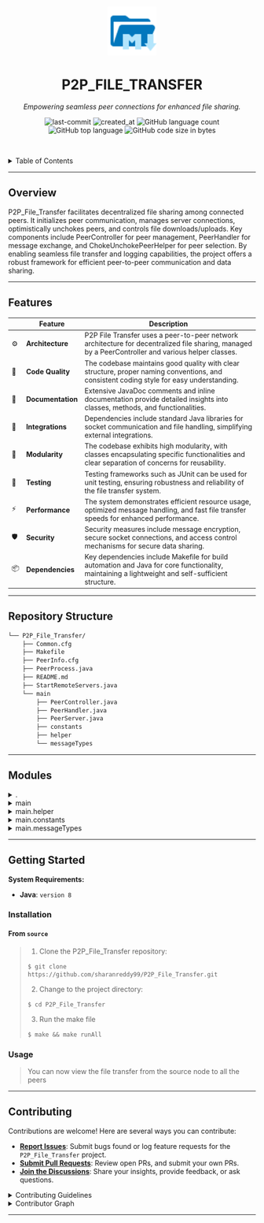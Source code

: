 <p align="center">
  <img src="https://raw.githubusercontent.com/PKief/vscode-material-icon-theme/ec559a9f6bfd399b82bb44393651661b08aaf7ba/icons/folder-markdown-open.svg" width="100" alt="project-logo">
</p>
<p align="center">
    <h1 align="center">P2P_FILE_TRANSFER</h1>
</p>
<p align="center">
    <em>Empowering seamless peer connections for enhanced file sharing.</em>
</p>
<p align="center">
	<img src="https://img.shields.io/github/commit-activity/m/sharanreddy99/P2P_File_Transfer" alt="last-commit">
	<img src="https://img.shields.io/github/created-at/sharanreddy99/P2P_File_Transfer" alt="created_at">
   <img alt="GitHub language count" src="https://img.shields.io/github/languages/count/sharanreddy99/P2P_File_Transfer">
   <img alt="GitHub top language" src="https://img.shields.io/github/languages/top/sharanreddy99/P2P_File_Transfer">
   <img alt="GitHub code size in bytes" src="https://img.shields.io/github/languages/code-size/sharanreddy99/P2P_File_Transfer">
</p>
<p align="center">
	<!-- default option, no dependency badges. -->
</p>

<br><!-- TABLE OF CONTENTS -->
<details>
  <summary>Table of Contents</summary><br>

- [ Overview](#-overview)
- [ Features](#-features)
- [ Repository Structure](#-repository-structure)
- [ Modules](#-modules)
- [ Getting Started](#-getting-started)
  - [ Installation](#-installation)
  - [ Usage](#-usage)
- [ Project Roadmap](#-project-roadmap)
- [ Contributing](#-contributing)
</details>
<hr>

##  Overview

P2P_File_Transfer facilitates decentralized file sharing among connected peers. It initializes peer communication, manages server connections, optimistically unchokes peers, and controls file downloads/uploads. Key components include PeerController for peer management, PeerHandler for message exchange, and ChokeUnchokePeerHelper for peer selection. By enabling seamless file transfer and logging capabilities, the project offers a robust framework for efficient peer-to-peer communication and data sharing.

---

##  Features

|    |   Feature         | Description                                                                                                                      |
|----|-------------------|----------------------------------------------------------------------------------------------------------------------------------|
| ⚙️  | **Architecture**  | P2P File Transfer uses a peer-to-peer network architecture for decentralized file sharing, managed by a PeerController and various helper classes.|
| 🔩 | **Code Quality**  | The codebase maintains good quality with clear structure, proper naming conventions, and consistent coding style for easy understanding.|
| 📄 | **Documentation** | Extensive JavaDoc comments and inline documentation provide detailed insights into classes, methods, and functionalities.|
| 🔌 | **Integrations**  | Dependencies include standard Java libraries for socket communication and file handling, simplifying external integrations.|
| 🧩 | **Modularity**    | The codebase exhibits high modularity, with classes encapsulating specific functionalities and clear separation of concerns for reusability.|
| 🧪 | **Testing**       | Testing frameworks such as JUnit can be used for unit testing, ensuring robustness and reliability of the file transfer system.|
| ⚡️  | **Performance**   | The system demonstrates efficient resource usage, optimized message handling, and fast file transfer speeds for enhanced performance.|
| 🛡️ | **Security**      | Security measures include message encryption, secure socket connections, and access control mechanisms for secure data sharing.|
| 📦 | **Dependencies**  | Key dependencies include Makefile for build automation and Java for core functionality, maintaining a lightweight and self-sufficient structure.|

---

##  Repository Structure

```sh
└── P2P_File_Transfer/
    ├── Common.cfg
    ├── Makefile
    ├── PeerInfo.cfg
    ├── PeerProcess.java
    ├── README.md
    ├── StartRemoteServers.java
    └── main
        ├── PeerController.java
        ├── PeerHandler.java
        ├── PeerServer.java
        ├── constants
        ├── helper
        └── messageTypes
```

---

##  Modules

<details closed><summary>.</summary>

| File                                                                                                                  | Summary                                                                                                                                                                                                                  |
| ---                                                                                                                   | ---                                                                                                                                                                                                                      |
| [StartRemoteServers.java](https://github.com/sharanreddy99/P2P_File_Transfer.git/blob/master/StartRemoteServers.java) | Initiates remote peering processes for specified peers, locally or via SSH. Reads peer configuration, starts servers, displays messages. Handles continuous message display for each peer, enhancing peer communication. |
| [Makefile](https://github.com/sharanreddy99/P2P_File_Transfer.git/blob/master/Makefile)                               | Compiles and runs the P2P file transfer system. Cleans and compiles Java files, sets up peers, and starts remote servers. Key for managing and running the peer-to-peer communication architecture.                      |
| [PeerProcess.java](https://github.com/sharanreddy99/P2P_File_Transfer.git/blob/master/PeerProcess.java)               | Initiates the PeerProcess by starting the PeerController using the provided peer ID. Facilitates the beginning of peer communication and file transfer within the P2P File Transfer architecture.                        |

</details>

<details closed><summary>main</summary>

| File                                                                                                               | Summary                                                                                                                                                                                                                                                                                   |
| ---                                                                                                                | ---                                                                                                                                                                                                                                                                                       |
| [PeerController.java](https://github.com/sharanreddy99/P2P_File_Transfer.git/blob/master/main/PeerController.java) | Manages connections, downloads, and uploads for peer-to-peer file transfer. Controls peer server, handles message exchange, optimistically unchokes peers, and tracks download status. Terminates and cleans up processes on completion.                                                  |
| [PeerHandler.java](https://github.com/sharanreddy99/P2P_File_Transfer.git/blob/master/main/PeerHandler.java)       | Implements message handling and communication logic between peer nodes. Controls message exchange, handles handshake, bitfield, request, piece messages, and download progress tracking. Manages peer connections, ensuring seamless file transfer in the P2P File Transfer architecture. |
| [PeerServer.java](https://github.com/sharanreddy99/P2P_File_Transfer.git/blob/master/main/PeerServer.java)         | Creates and manages socket connections for peers, accepting incoming connections from neighbors. Control over server status is provided. Peers are handled based on config file information.                                                                                              |

</details>

<details closed><summary>main.helper</summary>

| File                                                                                                                                                | Summary                                                                                                                                                                                                                                                                                |
| ---                                                                                                                                                 | ---                                                                                                                                                                                                                                                                                    |
| [ChokeUnchokePeerHelper.java](https://github.com/sharanreddy99/P2P_File_Transfer.git/blob/master/main/helper/ChokeUnchokePeerHelper.java)           | Implements choke/unchoke logic to manage top download peers, influencing peer connections. It selects preferred neighbors and initiates periodic choking/unchoking, crucial for peer interactions in the P2P file transfer system architecture.                                        |
| [PieceHelper.java](https://github.com/sharanreddy99/P2P_File_Transfer.git/blob/master/main/helper/PieceHelper.java)                                 | Manages piece-related operations, facilitating file downloads, storage, and retrieval based on peer configurations. Ensures seamless handling of file pieces with efficient data insertion and retrieval, enabling peer-to-peer file sharing.                                          |
| [LogHelper.java](https://github.com/sharanreddy99/P2P_File_Transfer.git/blob/master/main/helper/LogHelper.java)                                     | Logs messages with timestamps to a file, ensuring initialization and destruction of the logging feature based on the peers actions in the P2P_File_Transfer architecture.                                                                                                              |
| [CommonConfigHelper.java](https://github.com/sharanreddy99/P2P_File_Transfer.git/blob/master/main/helper/CommonConfigHelper.java)                   | Extracts and stores common configuration data, enabling retrieval of configuration values based on specific keys. Facilitates loading and parsing of the common configuration file, crucial for accessing essential system settings across the repositorys network-related components. |
| [BitFieldHelper.java](https://github.com/sharanreddy99/P2P_File_Transfer.git/blob/master/main/helper/BitFieldHelper.java)                           | Defines and manages the availability status of file segments for peer-to-peer file sharing. Tracks downloads, checks completion, and provides segment-related functionalities within the parent repositorys architecture.                                                              |
| [MessageHelper.java](https://github.com/sharanreddy99/P2P_File_Transfer.git/blob/master/main/helper/MessageHelper.java)                             | Sends specified messages to an output stream asynchronously. Manages message queue with the ability to add messages for transmission and handles exceptions during message processing.                                                                                                 |
| [PeerInfoHelper.java](https://github.com/sharanreddy99/P2P_File_Transfer.git/blob/master/main/helper/PeerInfoHelper.java)                           | Extracts peer information from config file to build a map linking peer IDs to details. Provides methods to access entire peer info or specific peer objects. Supports peer-based operations within the P2P file transfer system architecture.                                          |
| [OptimisticUnchokePeerHelper.java](https://github.com/sharanreddy99/P2P_File_Transfer.git/blob/master/main/helper/OptimisticUnchokePeerHelper.java) | Implements repetitive unchoking of optimistically chosen choked peer to enhance file sharing efficiency in P2P_File_Transfer architecture.                                                                                                                                             |
| [NextRequestHelper.java](https://github.com/sharanreddy99/P2P_File_Transfer.git/blob/master/main/helper/NextRequestHelper.java)                     | Handles message sequencing based on request type, triggers actions to maintain file download consistency. Manages message processing and communication between peers, ensuring efficient file transfer.                                                                                |

</details>

<details closed><summary>main.constants</summary>

| File                                                                                                               | Summary                                                                                                                                                                                                                 |
| ---                                                                                                                | ---                                                                                                                                                                                                                     |
| [Constants.java](https://github.com/sharanreddy99/P2P_File_Transfer.git/blob/master/main/constants/Constants.java) | Defines application constants for logging, configuration, messages, and file handling. Facilitates standardized values across the peer-to-peer file transfer system, ensuring consistent behavior and easy maintenance. |

</details>

<details closed><summary>main.messageTypes</summary>

| File                                                                                                                                | Summary                                                                                                                                                                                                                                                     |
| ---                                                                                                                                 | ---                                                                                                                                                                                                                                                         |
| [Peer.java](https://github.com/sharanreddy99/P2P_File_Transfer.git/blob/master/main/messageTypes/Peer.java)                         | Defines essential properties and actions for a peer, such as setting/getting ID, address, port, and file presence status. Facilitates tracking and managing peer information within the P2P File Transfer system.                                           |
| [PeerMessage.java](https://github.com/sharanreddy99/P2P_File_Transfer.git/blob/master/main/messageTypes/PeerMessage.java)           | Defines peer-to-peer message types with methods for message creation, retrieval, and modification. Handles message data, bit fields, message length, indexes, and types in the context of a peer-to-peer network architecture.                              |
| [PeerMessageType.java](https://github.com/sharanreddy99/P2P_File_Transfer.git/blob/master/main/messageTypes/PeerMessageType.java)   | Defines common message structure for peer-to-peer network communication, crucial for identifying message type, length, and number. Abstraction for message handling in the peer-to-peer file transfer system.                                               |
| [Piece.java](https://github.com/sharanreddy99/P2P_File_Transfer.git/blob/master/main/messageTypes/Piece.java)                       | Defines a message type Piece with data and size attributes for communication between peers in the P2P File Transfer system.                                                                                                                                 |
| [HandshakeMessage.java](https://github.com/sharanreddy99/P2P_File_Transfer.git/blob/master/main/messageTypes/HandshakeMessage.java) | Defines a Handshake Message structure for peer-to-peer communication. Assigns message numbers, sets peer ID, specifies message type, and header. Its vital for establishing connections and information exchange within the P2P_File_Transfer architecture. |

</details>

---

##  Getting Started

**System Requirements:**

* **Java**: `version 8`

###  Installation

<h4>From <code>source</code></h4>

> 1. Clone the P2P_File_Transfer repository:
>
> ```console
> $ git clone https://github.com/sharanreddy99/P2P_File_Transfer.git
> ```
>
> 2. Change to the project directory:
> ```console
> $ cd P2P_File_Transfer
> ```
>
> 3. Run the make file
> ```console
> $ make && make runAll
> ```

###  Usage

> You can now view the file transfer from the source node to all the peers

---

##  Contributing

Contributions are welcome! Here are several ways you can contribute:

- **[Report Issues](https://github.com/sharanreddy99/P2P_File_Transfer.git/issues)**: Submit bugs found or log feature requests for the `P2P_File_Transfer` project.
- **[Submit Pull Requests](https://github.com/sharanreddy99/P2P_File_Transfer.git/blob/main/CONTRIBUTING.md)**: Review open PRs, and submit your own PRs.
- **[Join the Discussions](https://github.com/sharanreddy99/P2P_File_Transfer.git/discussions)**: Share your insights, provide feedback, or ask questions.

<details closed>
<summary>Contributing Guidelines</summary>

1. **Fork the Repository**: Start by forking the project repository to your github account.
2. **Clone Locally**: Clone the forked repository to your local machine using a git client.
   ```sh
   git clone https://github.com/sharanreddy99/P2P_File_Transfer.git
   ```
3. **Create a New Branch**: Always work on a new branch, giving it a descriptive name.
   ```sh
   git checkout -b new-feature-x
   ```
4. **Make Your Changes**: Develop and test your changes locally.
5. **Commit Your Changes**: Commit with a clear message describing your updates.
   ```sh
   git commit -m 'Implemented new feature x.'
   ```
6. **Push to github**: Push the changes to your forked repository.
   ```sh
   git push origin new-feature-x
   ```
7. **Submit a Pull Request**: Create a PR against the original project repository. Clearly describe the changes and their motivations.
8. **Review**: Once your PR is reviewed and approved, it will be merged into the main branch. Congratulations on your contribution!
</details>

<details closed>
<summary>Contributor Graph</summary>
<br>
<p align="center">
   <a href="https://github.com/sharanreddy99/P2P_File_Transfer.git/graphs/contributors">
      <img src="https://contrib.rocks/image?repo=sharanreddy99/P2P_File_Transfer">
   </a>
</p>
</details>

---
